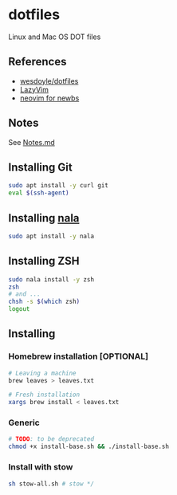 # dotfiles

Linux and Mac OS DOT files

## References

- [wesdoyle/dotfiles](https://github.com/wesdoyle/dotfiles.git)
- [LazyVim](https://www.lazyvim.org/)
- [neovim for newbs](https://github.com/cpow/neovim-for-newbs.git)

## Notes

See [Notes.md](./Notes.md)

## Installing Git

```bash
sudo apt install -y curl git
eval $(ssh-agent)
```

## Installing [nala](https://github.com/volitank/nala)

```bash
sudo apt install -y nala
```

## Installing ZSH

```bash
sudo nala install -y zsh
zsh
# and ...
chsh -s $(which zsh)
logout
```

## Installing

### Homebrew installation [OPTIONAL]

```bash
# Leaving a machine
brew leaves > leaves.txt

# Fresh installation
xargs brew install < leaves.txt
```

### Generic

```bash
# TODO: to be deprecated
chmod +x install-base.sh && ./install-base.sh
```

### Install with stow

```bash
sh stow-all.sh # stow */
```
